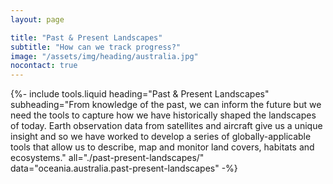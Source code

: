 ```yaml
---
layout: page

title: "Past & Present Landscapes"
subtitle: "How can we track progress?"
image: "/assets/img/heading/australia.jpg"
nocontact: true
---
```


{%-
include tools.liquid
heading="Past & Present Landscapes"
subheading="From knowledge of the past, we can inform the future but we need the tools to capture how we have historically shaped the landscapes of today. Earth observation data from satellites and aircraft give us a unique insight and so we have worked to develop a series of globally-applicable tools that allow us to describe, map and monitor land covers, habitats and ecosystems."
all="./past-present-landscapes/"
data="oceania.australia.past-present-landscapes"
-%}